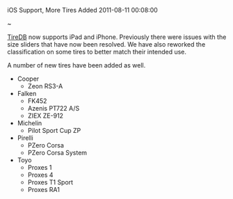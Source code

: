 iOS Support, More Tires Added
2011-08-11 00:08:00

~

[TireDB](http://www.tiredb.com) now supports iPad and iPhone. Previously there were issues with the size sliders that have now been resolved.
We have also reworked the classification on some tires to better match their intended use.

A number of new tires have been added as well.

* Cooper
    * Zeon RS3-A
* Falken
    * FK452
    * Azenis PT722 A/S
    * ZIEX ZE-912
* Michelin
    * Pilot Sport Cup ZP
* Pirelli
    * PZero Corsa
    * PZero Corsa System
* Toyo
    * Proxes 1
    * Proxes 4
    * Proxes T1 Sport
    * Proxes RA1
